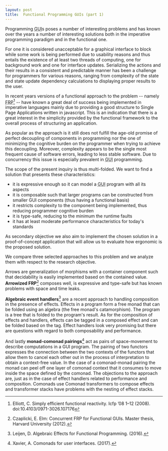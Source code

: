 ```yaml
---
layout: post
title:  Functional Programming GUIs (part 1)
---
```


Programming <abbr title="Graphical User Interface">GUI</abbr>s poses a number of interesting problems and has known over the years a number of interesting solutions both in the imperative programming paradigm and in the functional one.

For one it is considered unacceptable for a graphical interface to block while some work is being performed due to usability reasons and thus entails the existence of at least two threads of computing, one for background work and one for interface updates. Serializing the actions and their results in a consistent and predictable manner has been a challenge for programmers for various reasons, ranging from complexity of the state and state update dependency calculations to displaying proper results to the user.

In recent years versions of a functional approach to the problem -- namely <abbr title="Functional Reactive Programming">FRP[^fn-1]</abbr> -- have known a great deal of success being implemented in imperative languages mainly due to providing a good structure to Single Page Applications written in javascript. This is an indication that there is a great interest in the simplicity provided by the functional framework to the overall process of structuring an application.

As popular as the approach is it still does not fulfill the age-old promise of perfect decoupling of components in programming nor the one of minimizing the cognitive burden on the programmer when trying to achieve this decoupling. Moreover, complexity appears to be the single most frequent cause of software errors, leading to less stable software. Due to concurrency this issue is especially prevalent in <abbr title="Graphical User Interface">GUI</abbr> programming.

The scope of the present inquiry is thus multi-folded. We want to find a solution that presents these characteristics:

- it is expressive enough so it can model a <abbr title="Graphical User Interface">GUI</abbr> program with all its aspects
- it is composable such that larger programs can be constructed from smaller GUI components (thus having a functional basis)
- it restricts complexity to the component being implemented, thus reducing programmer cognitive burden
- it is type-safe, reducing to the minimum the runtime faults
- it has at least moderate performance characteristics for today's standards

As secondary objective we also aim to implement the chosen solution in a proof-of-concept application that will allow us to evaluate how ergonomic is the proposed solution.

We compare three selected approaches to this problem and we analyze them with respect to the research objective. 

Arrows are generalization of morphisms with a container component such that decidability is easily implemented based on the contained value. **Arrowized FRP**[^fn-2] composes well, is expressive and type-safe but has known problems with space and time leaks.

**Algebraic event handlers**[^fn-3] are a recent approach to handling composition in the presence of effects. Effects in a program form a free monad that can be folded using an algebra (the free monad's catamorphism). The program is a tree that is folded to the program's result. As for the composition of effects and handlers, effects can be tagged in a composed effect and can be folded based on the tag. Effect handlers look very promising but there are questions with regard to both composability and performance.

And lastly **monad-comonad pairings**[^fn-4] act as pairs of space-movement to describe computations in a GUI program. The pairing of two functors expresses the connection between the two contexts of the functors that allow them to cancel each other out in the process of interpretation to obtain a context-free value. In the case of a comonad-monad pairing the monad can peel off one layer of comonad context that it consumes to move inside the space defined by the comonad. The objections to the approach are, just as in the case of effect handlers related to performance and composition. Comonads use Comonad transformers to compose effects and transformer stacks have problems with the nesting of effect stacks. 

[^fn-1]: Elliott, C. Simply efficient functional reactivity. Icfp ’08 1–12 (2008). doi:10.4103/0971-3026.107176
[^fn-2]: Czaplicki, E. Elm: Concurrent FRP for Functional GUIs. Master thesis, Harvard University (2012).
[^fn-3]: Leijen, D. Algebraic Effects for Functional Programming. (2016).
[^fn-4]: Xavier, A. Comonads for user interfaces. (2017).
